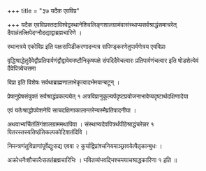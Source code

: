 +++
title = "३७ यदैक एवविप्र"

+++
यदैक एवविप्रस्तदाविश्वेद्वस्थानेशिवलिङ्गशालग्रामंवासंस्थाप्यसर्वश्राद्धंसमाचरेत् दैवान्नंतत्क्षिपेदग्नौदद्याद्वाब्रह्मचारिणे ।

स्थानत्रये एकोविप्र इति पक्षःसपिडीकरणादन्यत्र सपिण्ड्करणेतुपार्वणेत्रय एवविप्राः

वृद्धिश्राद्धेतुदैवेद्वौप्रतिपार्वणंद्वौद्वावेवमष्टौनिकृषपक्षे संपदिदैवेचत्वारः प्रतिपार्वणंचत्वार इति षोडशेत्येवं दैवेपित्र्येचसमा

विप्रा इति विशेषः सर्वथाब्राह्मणालाभेकृत्वादर्भमयान्बटून् ।

प्रेषानुप्रेषसंयुक्तं सर्वश्राद्धंप्रकल्पयेत् १ अत्रविप्रानुकूल्यर्पदृष्टप्रयोजनाभावेप्यदृष्टार्थदक्षिणादेया

एवं यतेःश्राद्धोपवेशनेपि साचदक्षिणाकालान्तरेन्यस्मैप्रतिपादनीया ।

अथवाभ्यर्चितंलिंगंशालग्राममथापिवा । संस्थाप्यदेवपित्रर्थंपीठेश्राद्धंचरेन्नर १ पितरस्तस्यतिष्ठंतिकल्पकोटिशतंदिवि ।

निमन्त्रणंतुविप्राणांपूर्वेद्युःसद्य एववा २ कुर्याद्विप्रांश्चनियमाञ्छ्रावयेत्पैतृकान्बुधः ।

अक्रोधनैःशौचपरैःसततंब्रह्मचारिभिः । भवितव्यंभवद्भिश्चमयाचश्राद्धकारिणा १ इति ॥
